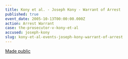 ```yaml
---
title: Kony et al. - Joseph Kony - Warrant of Arrest
published: true
event_date: 2005-10-13T00:00:00.000Z
action: Arrest Warrant
case: the-prosecutor-v-kony-et-al
accused: joseph-kony
slug: kony-et-al-events-joseph-kony-warrant-of-arrest
---
```



[Made public](http://www.icc-cpi.int/iccdocs/doc/doc97185.pdf)